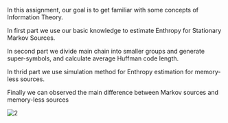 In this assignment, our goal is to get familiar with some concepts of Information Theory.

In first part we use our basic knowledge to estimate Enthropy for Stationary Markov Sources.

In second part we divide main chain into smaller groups and generate super-symbols, and calculate average Huffman code length.

In thrid part we use simulation method for Enthropy estimation for memory-less sources.

Finally we can observed the main difference between Markov sources and memory-less sources


![2](https://user-images.githubusercontent.com/79438681/182093771-af5c2870-65f9-4b68-9a5f-5bb90222dfe8.png)

